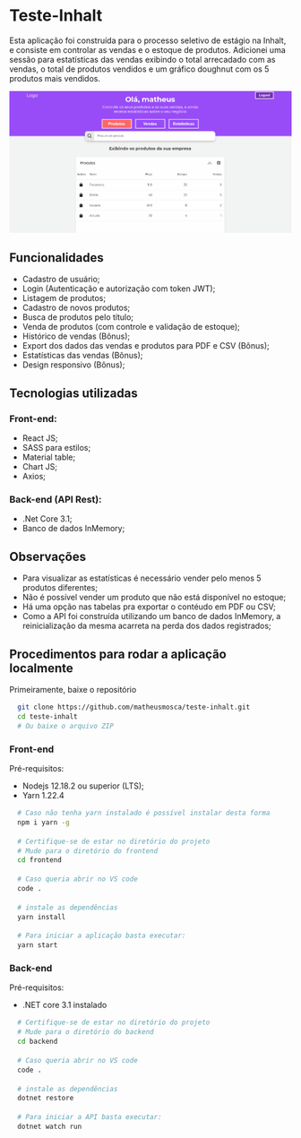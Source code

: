# Teste-Inhalt
Esta aplicação foi construída para o processo seletivo de estágio na Inhalt, e consiste em controlar as vendas e o estoque de produtos. Adicionei uma sessão para estatísticas das vendas exibindo o total arrecadado com as vendas, o total de produtos vendidos e um gráfico doughnut com os 5 produtos mais vendidos.

![Application gif](.github/git.gif)

## Funcionalidades
* Cadastro de usuário;
* Login (Autenticação e autorização com token JWT);
* Listagem de produtos;
* Cadastro de novos produtos;
* Busca de produtos pelo título;
* Venda de produtos (com controle e validação de estoque);
* Histórico de vendas (Bônus);
* Export dos dados das vendas e produtos para PDF e CSV (Bônus);
* Estatísticas das vendas (Bônus);
* Design responsivo (Bônus);

## Tecnologias utilizadas
### Front-end:
* React JS;
* SASS para estilos;
* Material table;
* Chart JS;
* Axios;

### Back-end (API Rest):
* .Net Core 3.1;
* Banco de dados InMemory;

## Observações
* Para visualizar as estatísticas é necessário vender pelo menos 5 produtos diferentes;
* Não é possível vender um produto que não está disponível no estoque;
* Há uma opção nas tabelas pra exportar o contéudo em PDF ou CSV;
* Como a API foi construída utilizando um banco de dados InMemory, a reinicialização da mesma acarreta na perda dos dados registrados;

## Procedimentos para rodar a aplicação localmente
Primeiramente, baixe o repositório
```zsh
  git clone https://github.com/matheusmosca/teste-inhalt.git
  cd teste-inhalt
  # Ou baixe o arquivo ZIP
```
### Front-end
Pré-requisitos:
* Nodejs 12.18.2 ou superior (LTS);
* Yarn 1.22.4
```zsh
  # Caso não tenha yarn instalado é possível instalar desta forma
  npm i yarn -g

  # Certifique-se de estar no diretório do projeto
  # Mude para o diretório do frontend
  cd frontend

  # Caso queria abrir no VS code
  code . 

  # instale as dependências
  yarn install

  # Para iniciar a aplicação basta executar:
  yarn start
```
### Back-end
Pré-requisitos:
* .NET core 3.1 instalado
```zsh
  # Certifique-se de estar no diretório do projeto
  # Mude para o diretório do backend
  cd backend

  # Caso queria abrir no VS code  
  code .
  
  # instale as dependências
  dotnet restore
  
  # Para iniciar a API basta executar:
  dotnet watch run
```


